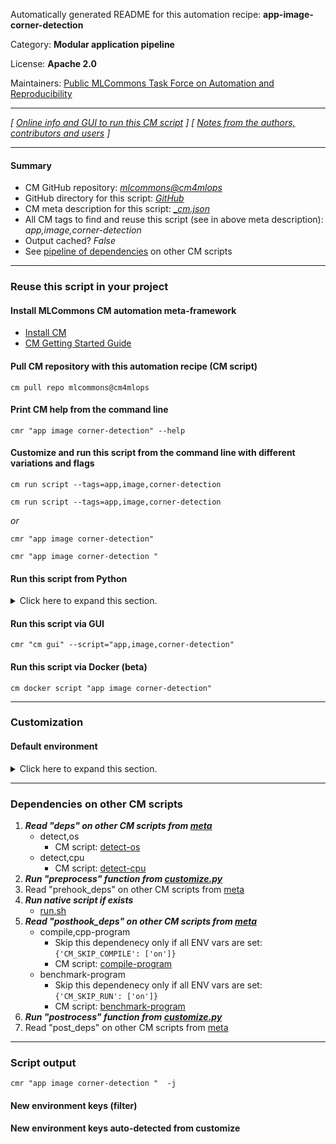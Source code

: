 Automatically generated README for this automation recipe: **app-image-corner-detection**

Category: **Modular application pipeline**

License: **Apache 2.0**

Maintainers: [Public MLCommons Task Force on Automation and Reproducibility](https://github.com/mlcommons/ck/blob/master/docs/taskforce.md)

---
*[ [Online info and GUI to run this CM script](https://access.cknowledge.org/playground/?action=scripts&name=app-image-corner-detection,998ffee0bc534d0a) ] [ [Notes from the authors, contributors and users](README-extra.md) ]*

---
#### Summary

* CM GitHub repository: *[mlcommons@cm4mlops](https://github.com/mlcommons/cm4mlops/tree/dev)*
* GitHub directory for this script: *[GitHub](https://github.com/mlcommons/cm4mlops/tree/dev/script/app-image-corner-detection)*
* CM meta description for this script: *[_cm.json](_cm.json)*
* All CM tags to find and reuse this script (see in above meta description): *app,image,corner-detection*
* Output cached? *False*
* See [pipeline of dependencies](#dependencies-on-other-cm-scripts) on other CM scripts


---
### Reuse this script in your project

#### Install MLCommons CM automation meta-framework

* [Install CM](https://access.cknowledge.org/playground/?action=install)
* [CM Getting Started Guide](https://github.com/mlcommons/ck/blob/master/docs/getting-started.md)

#### Pull CM repository with this automation recipe (CM script)

```cm pull repo mlcommons@cm4mlops```

#### Print CM help from the command line

````cmr "app image corner-detection" --help````

#### Customize and run this script from the command line with different variations and flags

`cm run script --tags=app,image,corner-detection`

`cm run script --tags=app,image,corner-detection `

*or*

`cmr "app image corner-detection"`

`cmr "app image corner-detection " `


#### Run this script from Python

<details>
<summary>Click here to expand this section.</summary>

```python

import cmind

r = cmind.access({'action':'run'
                  'automation':'script',
                  'tags':'app,image,corner-detection'
                  'out':'con',
                  ...
                  (other input keys for this script)
                  ...
                 })

if r['return']>0:
    print (r['error'])

```

</details>


#### Run this script via GUI

```cmr "cm gui" --script="app,image,corner-detection"```

#### Run this script via Docker (beta)

`cm docker script "app image corner-detection" `

___
### Customization

#### Default environment

<details>
<summary>Click here to expand this section.</summary>

These keys can be updated via `--env.KEY=VALUE` or `env` dictionary in `@input.json` or using script flags.


</details>

___
### Dependencies on other CM scripts


  1. ***Read "deps" on other CM scripts from [meta](https://github.com/mlcommons/cm4mlops/tree/dev/script/app-image-corner-detection/_cm.json)***
     * detect,os
       - CM script: [detect-os](https://github.com/mlcommons/cm4mlops/tree/master/script/detect-os)
     * detect,cpu
       - CM script: [detect-cpu](https://github.com/mlcommons/cm4mlops/tree/master/script/detect-cpu)
  1. ***Run "preprocess" function from [customize.py](https://github.com/mlcommons/cm4mlops/tree/dev/script/app-image-corner-detection/customize.py)***
  1. Read "prehook_deps" on other CM scripts from [meta](https://github.com/mlcommons/cm4mlops/tree/dev/script/app-image-corner-detection/_cm.json)
  1. ***Run native script if exists***
     * [run.sh](https://github.com/mlcommons/cm4mlops/tree/dev/script/app-image-corner-detection/run.sh)
  1. ***Read "posthook_deps" on other CM scripts from [meta](https://github.com/mlcommons/cm4mlops/tree/dev/script/app-image-corner-detection/_cm.json)***
     * compile,cpp-program
       * Skip this dependenecy only if all ENV vars are set:<br>
`{'CM_SKIP_COMPILE': ['on']}`
       - CM script: [compile-program](https://github.com/mlcommons/cm4mlops/tree/master/script/compile-program)
     * benchmark-program
       * Skip this dependenecy only if all ENV vars are set:<br>
`{'CM_SKIP_RUN': ['on']}`
       - CM script: [benchmark-program](https://github.com/mlcommons/cm4mlops/tree/master/script/benchmark-program)
  1. ***Run "postrocess" function from [customize.py](https://github.com/mlcommons/cm4mlops/tree/dev/script/app-image-corner-detection/customize.py)***
  1. Read "post_deps" on other CM scripts from [meta](https://github.com/mlcommons/cm4mlops/tree/dev/script/app-image-corner-detection/_cm.json)

___
### Script output
`cmr "app image corner-detection "  -j`
#### New environment keys (filter)

#### New environment keys auto-detected from customize
